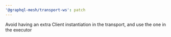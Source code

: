 ```yaml
---
'@graphql-mesh/transport-ws': patch
---
```


Avoid having an extra Client instantiation in the transport, and use the one in the executor
